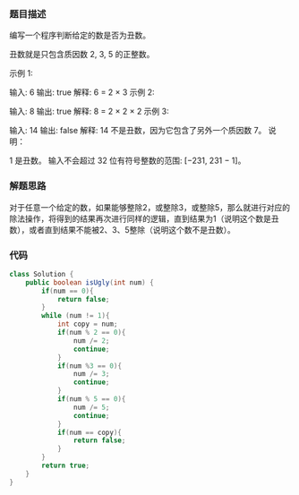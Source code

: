 ### 题目描述

编写一个程序判断给定的数是否为丑数。

丑数就是只包含质因数 2, 3, 5 的正整数。

示例 1:

输入: 6
输出: true
解释: 6 = 2 × 3
示例 2:

输入: 8
输出: true
解释: 8 = 2 × 2 × 2
示例 3:

输入: 14
输出: false 
解释: 14 不是丑数，因为它包含了另外一个质因数 7。
说明：

1 是丑数。
输入不会超过 32 位有符号整数的范围: [−231,  231 − 1]。

### 解题思路

对于任意一个给定的数，如果能够整除2，或整除3，或整除5，那么就进行对应的除法操作，将得到的结果再次进行同样的逻辑，直到结果为1（说明这个数是丑数），或者直到结果不能被2、3、5整除（说明这个数不是丑数）。

### 代码

```java
class Solution {
    public boolean isUgly(int num) {
        if(num == 0){
            return false;
        }
        while (num != 1){
            int copy = num;
            if(num % 2 == 0){
                num /= 2;
                continue;
            }
            if(num %3 == 0){
                num /= 3;
                continue;
            }
            if(num % 5 == 0){
                num /= 5;
                continue;
            }
            if(num == copy){
                return false;
            }
        }
        return true;
    }
}
```

